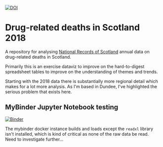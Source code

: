 [![DOI](https://zenodo.org/badge/100367876.svg)](https://zenodo.org/badge/latestdoi/100367876)

# Drug-related deaths in Scotland 2018

A repository for analysing [National Records of Scotland](https://www.nrscotland.gov.uk/statistics-and-data/statistics/statistics-by-theme/vital-events/deaths/drug-related-deaths-in-scotland/2017) annual data on drug-related deaths in Scotland.

Primarily this is an exercise dataviz to improve on the hard-to-digest spreadsheet tables to improve on the understanding of themes and trends.

Starting with the 2018 data there is substantially more regional detail which makes for a lot more analysis. As I'm based in Dundee, I've highlighted the serious problem that exists here.

## MyBinder Jupyter Notebook testing

[![Binder](https://mybinder.org/badge_logo.svg)](https://mybinder.org/v2/gh/drchriscole/drugdeathsscotland/binder_test?filepath=DRD_in_Scotland_Visualisations.Rmd)

The mybinder docker instance builds and loads except the ```readxl``` library isn't installed, which is kind of critical as none of the raw data be read. Need to investigate further...

